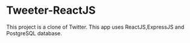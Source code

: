 # Tweeter-ReactJS
This project is a clone of Twitter. This app uses ReactJS,ExpressJS and PostgreSQL database.
